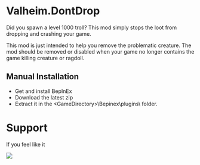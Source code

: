 # Valheim.DontDrop

Did you spawn a level 1000 troll? This mod simply stops the loot from dropping and crashing your game.

This mod is just intended to help you remove the problematic creature. The mod should be removed or disabled when your game no longer contains the game killing creature or ragdoll.

## Manual Installation

- Get and install BepInEx
- Download the latest zip
- Extract it in the \<GameDirectory\>\Bepinex\plugins\ folder.

# Support

If you feel like it

<a href="https://www.buymeacoffee.com/asharppen"><img src="https://img.buymeacoffee.com/button-api/?text=Buy me a coffee&emoji=&slug=asharppen&button_colour=FFDD00&font_colour=000000&font_family=Cookie&outline_colour=000000&coffee_colour=ffffff" /></a>